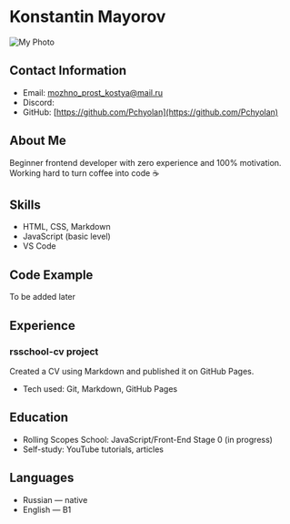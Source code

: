 # Konstantin Mayorov
![My Photo](https://iimg.su/i/fv92Hx)

## Contact Information
- Email: mozhno_prost_kostya@mail.ru   
- Discord:  
- GitHub: [https://github.com/Pchyolan](https://github.com/Pchyolan)

## About Me
Beginner frontend developer with zero experience and 100% motivation. Working hard to turn coffee into code ☕

## Skills
- HTML, CSS, Markdown  
- JavaScript (basic level)   
- VS Code  

## Code Example
To be added later

## Experience
### rsschool-cv project  
Created a CV using Markdown and published it on GitHub Pages.
- Tech used: Git, Markdown, GitHub Pages  

## Education
- Rolling Scopes School: JavaScript/Front-End Stage 0 (in progress)  
- Self-study: YouTube tutorials, articles

## Languages
- Russian — native  
- English — B1 